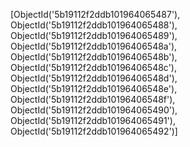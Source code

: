 [ObjectId('5b19112f2ddb101964065487'), ObjectId('5b19112f2ddb101964065488'), ObjectId('5b19112f2ddb101964065489'), ObjectId('5b19112f2ddb10196406548a'), ObjectId('5b19112f2ddb10196406548b'), ObjectId('5b19112f2ddb10196406548c'), ObjectId('5b19112f2ddb10196406548d'), ObjectId('5b19112f2ddb10196406548e'), ObjectId('5b19112f2ddb10196406548f'), ObjectId('5b19112f2ddb101964065490'), ObjectId('5b19112f2ddb101964065491'), ObjectId('5b19112f2ddb101964065492')]
